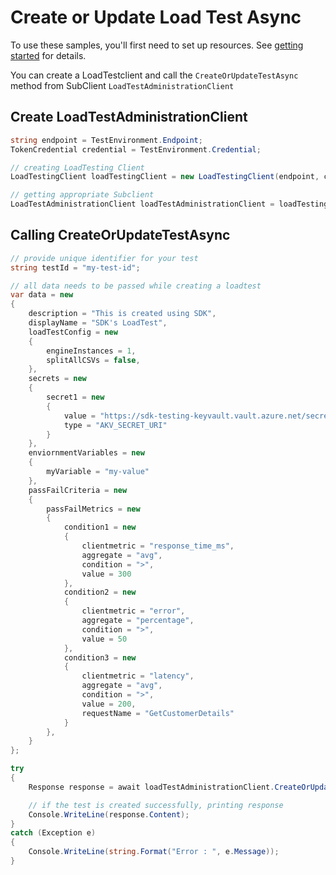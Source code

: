 # Create or Update Load Test Async

To use these samples, you'll first need to set up resources. See [getting started](https://github.com/Azure/azure-sdk-for-net/blob/main/sdk/loadtestservice/Azure.Developer.LoadTesting/README.md#getting-started) for details.

You can create a LoadTestclient and call the `CreateOrUpdateTestAsync` method from SubClient `LoadTestAdministrationClient`

## Create LoadTestAdministrationClient
```C# Snippet:Azure_Developer_LoadTesting_CreatingClient
string endpoint = TestEnvironment.Endpoint;
TokenCredential credential = TestEnvironment.Credential;

// creating LoadTesting Client
LoadTestingClient loadTestingClient = new LoadTestingClient(endpoint, credential);

// getting appropriate Subclient
LoadTestAdministrationClient loadTestAdministrationClient = loadTestingClient.getLoadTestAdministration();
```

## Calling CreateOrUpdateTestAsync
```C# Snippet:Azure_Developer_LoadTesting_CreateOrUpdateTestAsync
// provide unique identifier for your test
string testId = "my-test-id";

// all data needs to be passed while creating a loadtest
var data = new
{
    description = "This is created using SDK",
    displayName = "SDK's LoadTest",
    loadTestConfig = new
    {
        engineInstances = 1,
        splitAllCSVs = false,
    },
    secrets = new
    {
        secret1 = new
        {
            value = "https://sdk-testing-keyvault.vault.azure.net/secrets/sdk-secret",
            type = "AKV_SECRET_URI"
        }
    },
    enviornmentVariables = new
    {
        myVariable = "my-value"
    },
    passFailCriteria = new
    {
        passFailMetrics = new
        {
            condition1 = new
            {
                clientmetric = "response_time_ms",
                aggregate = "avg",
                condition = ">",
                value = 300
            },
            condition2 = new
            {
                clientmetric = "error",
                aggregate = "percentage",
                condition = ">",
                value = 50
            },
            condition3 = new
            {
                clientmetric = "latency",
                aggregate = "avg",
                condition = ">",
                value = 200,
                requestName = "GetCustomerDetails"
            }
        },
    }
};

try
{
    Response response = await loadTestAdministrationClient.CreateOrUpdateTestAsync(testId, RequestContent.Create(data));

    // if the test is created successfully, printing response
    Console.WriteLine(response.Content);
}
catch (Exception e)
{
    Console.WriteLine(string.Format("Error : ", e.Message));
}
```
